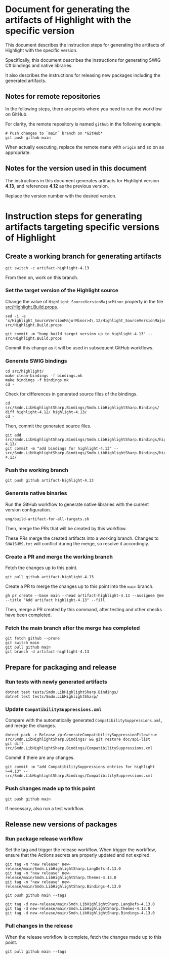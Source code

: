# Document for generating the artifacts of Highlight with the specific version
This document describes the instruction steps for generating the artifacts of Highlight with the specific version.

Specifically, this document describes the instructions for generating SWIG C# bindings and native libraries.

It also describes the instructions for releasing new packages including the generated artifacts.

## Notes for remote repositories
In the following steps, there are points where you need to run the workflow on GitHub.

For clarity, the remote repository is named `github` in the following example.

```
# Push changes to `main` branch on *GitHub*
git push github main
```

When actually executing, replace the remote name with `origin` and so on as appropriate.

## Notes for the version used in this document
The instructions in this document generates artifacts for Highlight version **4.13**, and references **4.12** as the previous version.

Replace the version number with the desired version.

# Instruction steps for generating artifacts targeting specific versions of Highlight

## Create a working branch for generating artifacts
```
git switch -c artifact-highlight-4.13
```

From then on, work on this branch.

### Set the target version of the Highlight source
Change the value of `Highlight_SourceVersionMajorMinor` property in the file [src/Highlight.Build.props](../../src/Highlight.Build.props).

```
sed -i -e 's/Highlight_SourceVersionMajorMinor>4\.12/Highlight_SourceVersionMajorMinor>4\.13/g' src/Highlight.Build.props

git commit -m "bump build target version up to highlight-4.13" -- src/Highlight.Build.props
```

Commit this change as it will be used in subsequent GitHub workflows.

### Generate SWIG bindings
```
cd src/highlight/
make clean-bindings -f bindings.mk
make bindings -f bindings.mk
cd -
```

Check for differences in generated source files of the bindings.

```
cd src/Smdn.LibHighlightSharp.Bindings/Smdn.LibHighlightSharp.Bindings/
diff highlight-4.12/ highlight-4.13/
cd -
```

Then, commit the generated source files.

```
git add src/Smdn.LibHighlightSharp.Bindings/Smdn.LibHighlightSharp.Bindings/highlight-4.13/
git commit -m "add bindings for highlight-4.13" -- src/Smdn.LibHighlightSharp.Bindings/Smdn.LibHighlightSharp.Bindings/highlight-4.13/
```

### Push the working branch
```
git push github artifact-highlight-4.13
```

### Generate native binaries
Run the GitHub workflow to generate native libraries with the current version configuration.

```
eng/build-artifact-for-all-targets.sh
```

Then, merge the PRs that will be created by this workflow.

These PRs merge the created artifacts into a working branch. Changes to `SHA1SUMS.txt` will conflict during the merge, so resolve it accordingly.

### Create a PR and merge the working branch
Fetch the changes up to this point.

```
git pull github artifact-highlight-4.13
```

Create a PR to merge the changes up to this point into the `main` branch.

```
gh pr create --base main --head artifact-highlight-4.13 --assignee @me --title "Add artifact highlight-4.13" --fill
```

Then, merge a PR created by this command, after testing and other checks have been completed.

### Fetch the main branch after the merge has completed
```
git fetch github --prune
git switch main
git pull github main
git branch -d artifact-highlight-4.13
```

## Prepare for packaging and release

### Run tests with newly generated artifacts
```
dotnet test tests/Smdn.LibHighlightSharp.Bindings/
dotnet test tests/Smdn.LibHighlightSharp/
```

### Update `CompatibilitySuppressions.xml`
Compare with the automatically generated `CompatibilitySuppressions.xml`, and merge the changes.

```
dotnet pack -c Release /p:GenerateCompatibilitySuppressionFile=true src/Smdn.LibHighlightSharp.Bindings/ && git restore doc/api-list
git diff src/Smdn.LibHighlightSharp.Bindings/CompatibilitySuppressions.xml
```

Commit if there are any changes.

```
git commit -m "add CompatibilitySuppressions entries for highlight >=4.13" -- src/Smdn.LibHighlightSharp.Bindings/CompatibilitySuppressions.xml
```

### Push changes made up to this point
```
git push github main
```

If necessary, also run a test workflow.

## Release new versions of packages

### Run package release workflow

Set the tag and trigger the release workflow. When trigger the workflow, ensure that the Actions secrets are properly updated and not expired.

```
git tag -m "new release" new-release/main/Smdn.LibHighlightSharp.LangDefs-4.13.0
git tag -m "new release" new-release/main/Smdn.LibHighlightSharp.Themes-4.13.0
git tag -m "new release" new-release/main/Smdn.LibHighlightSharp.Bindings-4.13.0

git push github main --tags

git tag -d new-release/main/Smdn.LibHighlightSharp.LangDefs-4.13.0
git tag -d new-release/main/Smdn.LibHighlightSharp.Themes-4.13.0
git tag -d new-release/main/Smdn.LibHighlightSharp.Bindings-4.13.0
```

### Pull changes in the release
When the release workflow is complete, fetch the changes made up to this point.

```
git pull github main --tags
```
